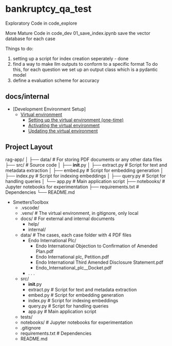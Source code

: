 # bankruptcy_qa_test

Exploratory Code in code_explore

More Mature Code in code_dev
01_save_index.ipynb save the vector database for each case

Things to do:
1. setting up a script for index creation seperately - done
2. find a way to make llm outputs to conform to a specific format
        To do this, for each question we set up an output class which is a pydantic model
3. define a evaluation scheme for accuracy


## docs/internal

- [Development Environment Setup]
  - [Virtual environment](docs/internal/development_environment.md#virtual-environment)
    - [Setting up the virtual environment (one-time)](docs/internal/development_environment.md#setting-up-the-virtual-environment-one-time)
    - [Activating the virtual environment](docs/internal/development_environment.md#activating-the-virtual-environment)
    - [Updating the virtual environment](docs/internal/development_environment.md#updating-the-virtual-environment)

## Project Layout

rag-app/
│
├── data/                # For storing PDF documents or any other data files
├── src/                 # Source code
│   ├── __init__.py
│   ├── extract.py       # Script for text and metadata extraction
│   ├── embed.py         # Script for embedding generation
│   ├── index.py         # Script for indexing embeddings
│   ├── query.py         # Script for handling queries
│   └── app.py           # Main application script
├── notebooks/           # Jupyter notebooks for experimentation
├── requirements.txt     # Dependencies
└── README.md


* SmettersToolbox
  * .vscode/
  * .venv/             # The virtual environment, in gitignore, only local
  * docs/              # For external and internal documents
    * help/
    * internal/
  * data/              # The cases, each case folder with 4 PDF files
    * Endo International Plc/
      * Endo International Objection to Confirmation of Amended Plan.pdf
      * Endo International plc, Petition.pdf
      * Endo International Third Amended Disclosure Statement.pdf
      * Endo_International_plc__Docket.pdf
    * . . .
  * src/
    * __init__.py
    * extract.py       # Script for text and metadata extraction
    * embed.py         # Script for embedding generation
    * index.py         # Script for indexing embeddings
    * query.py         # Script for handling queries
    * app.py           # Main application script
  * tests/
  * notebooks/         # Jupyter notebooks for experimentation
  * .gitignore
  * requirements.txt   # Dependencies
  * README.md

